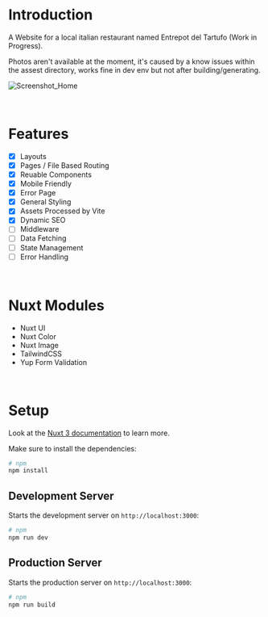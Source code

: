 # Introduction

A Website for a local italian restaurant named Entrepot del Tartufo (Work in Progress).

Photos aren't available at the moment, it's caused by a know issues within the assest directory, works fine in dev env but not after building/generating.

![Screenshot_Home](https://github.com/BeraSenol/Website-Entrepot-Del-Tartufo/blob/1c1ff126b9dcec9714b05cce1b5de798b518dd1b/readme/screenshot_home.png)

<br>

# Features

- [x] Layouts
- [x] Pages / File Based Routing
- [x] Reuable Components
- [x] Mobile Friendly
- [x] Error Page
- [x] General Styling
- [x] Assets Processed by Vite
- [x] Dynamic SEO
- [ ] Middleware
- [ ] Data Fetching
- [ ] State Management
- [ ] Error Handling

<br>

# Nuxt Modules

- Nuxt UI
- Nuxt Color
- Nuxt Image
- TailwindCSS
- Yup Form Validation

<br>

# Setup

Look at the [Nuxt 3 documentation](https://nuxt.com/docs/getting-started/introduction) to learn more.

Make sure to install the dependencies:

```bash
# npm
npm install
```

## Development Server

Starts the development server on `http://localhost:3000`:

```bash
# npm
npm run dev
```

## Production Server

Starts the production server on `http://localhost:3000`:

```bash
# npm
npm run build
```
